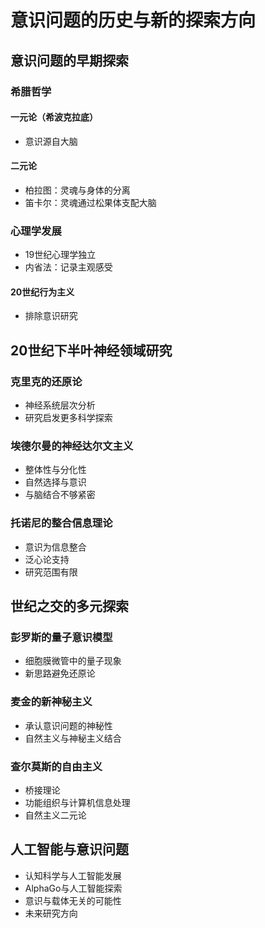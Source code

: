 # 意识问题的历史与新的探索方向

## 意识问题的早期探索

### 希腊哲学

#### 一元论（希波克拉底）

- 意识源自大脑

#### 二元论

- 柏拉图：灵魂与身体的分离
- 笛卡尔：灵魂通过松果体支配大脑

### 心理学发展

- 19世纪心理学独立
- 内省法：记录主观感受

#### 20世纪行为主义

- 排除意识研究

## 20世纪下半叶神经领域研究

### 克里克的还原论

- 神经系统层次分析
- 研究启发更多科学探索

### 埃德尔曼的神经达尔文主义

- 整体性与分化性
- 自然选择与意识
- 与脑结合不够紧密

### 托诺尼的整合信息理论

- 意识为信息整合
- 泛心论支持
- 研究范围有限

## 世纪之交的多元探索

### 彭罗斯的量子意识模型

- 细胞膜微管中的量子现象
- 新思路避免还原论

### 麦金的新神秘主义

- 承认意识问题的神秘性
- 自然主义与神秘主义结合

### 查尔莫斯的自由主义

- 桥接理论
- 功能组织与计算机信息处理
- 自然主义二元论

## 人工智能与意识问题

- 认知科学与人工智能发展
- AlphaGo与人工智能探索
- 意识与载体无关的可能性
- 未来研究方向
